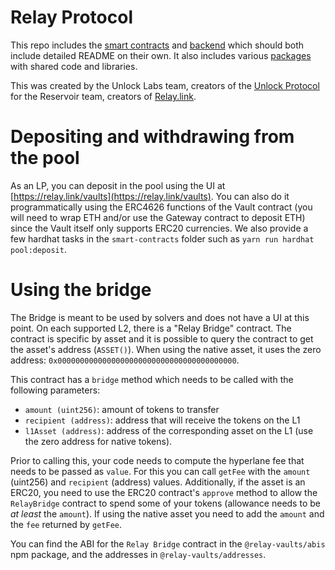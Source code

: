 # Relay Protocol

This repo includes the [smart contracts](./smart-contracts) and [backend](./backend) which should both include detailed README on their own.
It also includes various [packages](./packages) with shared code and libraries.

This was created by the Unlock Labs team, creators of the [Unlock Protocol](https://unlock-protocol.com/) for the Reservoir team, creators of [Relay.link](https://relay.link/).

# Depositing and withdrawing from the pool

As an LP, you can deposit in the pool using the UI at [https://relay.link/vaults](https://relay.link/vaults). You can also do it programmatically using the ERC4626 functions of the Vault contract (you will need to wrap ETH and/or use the Gateway contract to deposit ETH) since the Vault itself only supports ERC20 currencies.
We also provide a few hardhat tasks in the `smart-contracts` folder such as `yarn run hardhat pool:deposit`.

# Using the bridge

The Bridge is meant to be used by solvers and does not have a UI at this point.
On each supported L2, there is a "Relay Bridge" contract. The contract is specific by asset and it is possible to query the contract to get the asset's address (`ASSET()`). When using the native asset, it uses the zero address: `0x0000000000000000000000000000000000000000`.

This contract has a `bridge` method which needs to be called with the following parameters:

- `amount (uint256)`: amount of tokens to transfer
- `recipient (address)`: address that will receive the tokens on the L1
- `l1Asset (address)`: address of the corresponding asset on the L1 (use the zero address for native tokens).

Prior to calling this, your code needs to compute the hyperlane fee that needs to be passed as `value`. For this you can call `getFee` with the `amount` (uint256) and `recipient` (address) values.
Additionally, if the asset is an ERC20, you need to use the ERC20 contract's `approve` method to allow the `RelayBridge` contract to spend some of your tokens (allowance needs to be _at least_ the `amount`). If using the native asset you need to add the `amount` and the `fee` returned by `getFee`.

You can find the ABI for the `Relay Bridge` contract in the `@relay-vaults/abis` npm package, and the addresses in `@relay-vaults/addresses`.
